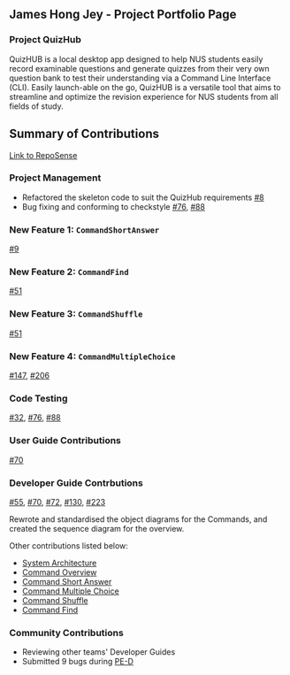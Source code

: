 ## James Hong Jey - Project Portfolio Page

### Project QuizHub
QuizHUB is a local desktop app designed to help NUS students easily record examinable questions and generate quizzes
from their very own question bank to test their understanding via a Command Line Interface (CLI). Easily launch-able
on the go, QuizHUB is a versatile tool that aims to streamline and optimize the revision experience for NUS students
from all fields of study.

## Summary of Contributions

[Link to RepoSense](https://nus-cs2113-ay2324s1.github.io/tp-dashboard/?search=&sort=groupTitle&sortWithin=title&timeframe=commit&mergegroup=&groupSelect=groupByRepos&breakdown=true&checkedFileTypes=docs~functional-code~test-code&since=2023-09-22&tabOpen=true&tabType=authorship&tabAuthor=James-Hong-Jey&tabRepo=AY2324S1-CS2113-W12-1%2Ftp%5Bmaster%5D&authorshipIsMergeGroup=false&authorshipFileTypes=docs~functional-code~test-code&authorshipIsBinaryFileTypeChecked=false&authorshipIsIgnoredFilesChecked=false())

### Project Management
* Refactored the skeleton code to suit the QuizHub requirements
  [#8](https://github.com/AY2324S1-CS2113-W12-1/tp/pull/8)
* Bug fixing and conforming to checkstyle
  [#76](https://github.com/AY2324S1-CS2113-W12-1/tp/pull/76),
  [#88](https://github.com/AY2324S1-CS2113-W12-1/tp/pull/88)

### New Feature 1: `CommandShortAnswer`
[#9](https://github.com/AY2324S1-CS2113-W12-1/tp/pull/9)

### New Feature 2: `CommandFind`
[#51](https://github.com/AY2324S1-CS2113-W12-1/tp/pull/51)

### New Feature 3: `CommandShuffle`
[#51](https://github.com/AY2324S1-CS2113-W12-1/tp/pull/51)

### New Feature 4: `CommandMultipleChoice`
[#147](https://github.com/AY2324S1-CS2113-W12-1/tp/pull/147),
[#206](https://github.com/AY2324S1-CS2113-W12-1/tp/pull/206)

### Code Testing
[#32](https://github.com/AY2324S1-CS2113-W12-1/tp/pull/32),
[#76](https://github.com/AY2324S1-CS2113-W12-1/tp/pull/76),
[#88](https://github.com/AY2324S1-CS2113-W12-1/tp/pull/88)

### User Guide Contributions
[#70](https://github.com/AY2324S1-CS2113-W12-1/tp/pull/70)

### Developer Guide Contrbutions 
[#55](https://github.com/AY2324S1-CS2113-W12-1/tp/pull/55),
[#70](https://github.com/AY2324S1-CS2113-W12-1/tp/pull/70),
[#72](https://github.com/AY2324S1-CS2113-W12-1/tp/pull/72),
[#130](https://github.com/AY2324S1-CS2113-W12-1/tp/pull/130),
[#223](https://github.com/AY2324S1-CS2113-W12-1/tp/pull/223)

Rewrote and standardised the object diagrams for the Commands, 
and created the sequence diagram for the overview.

Other contributions listed below:
 * [System Architecture](https://ay2324s1-cs2113-w12-1.github.io/tp/DeveloperGuide.html#design--implementation)
 * [Command Overview](https://ay2324s1-cs2113-w12-1.github.io/tp/DeveloperGuide.html#command-component)
 * [Command Short Answer](https://ay2324s1-cs2113-w12-1.github.io/tp/DeveloperGuide.html#command-component)
 * [Command Multiple Choice](https://ay2324s1-cs2113-w12-1.github.io/tp/DeveloperGuide.html#command-component)
 * [Command Shuffle](https://ay2324s1-cs2113-w12-1.github.io/tp/DeveloperGuide.html#command-component)
 * [Command Find](https://ay2324s1-cs2113-w12-1.github.io/tp/DeveloperGuide.html#command-component)

### Community Contributions
 * Reviewing other teams' Developer Guides 
 * Submitted 9 bugs during [PE-D](https://github.com/James-Hong-Jey/ped)